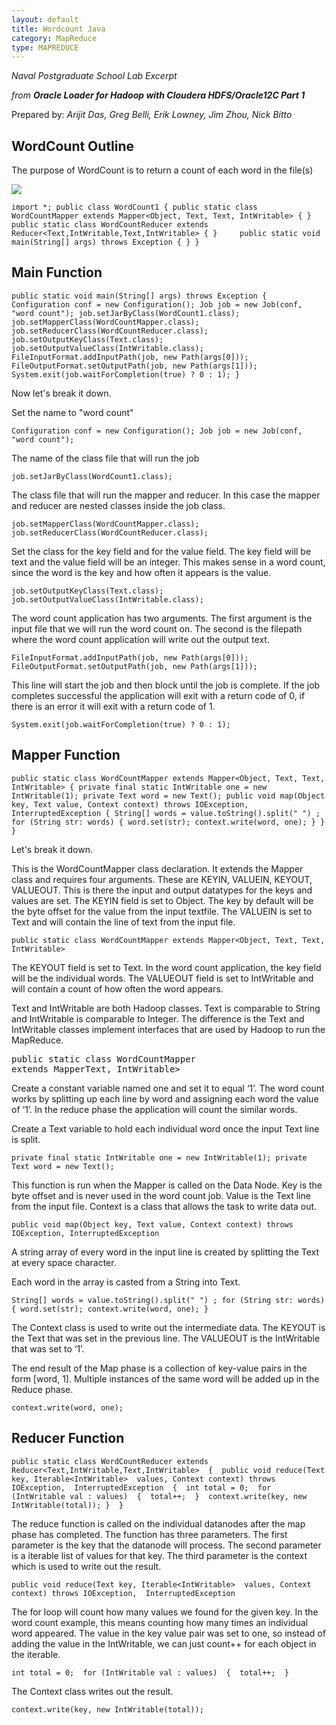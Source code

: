 ```yaml
---
layout: default
title: Wordcount Java
category: MapReduce
type: MAPREDUCE
---
```

*Naval Postgraduate School Lab Excerpt*

*from **Oracle Loader for Hadoop with Cloudera HDFS/Oracle12C Part 1***

Prepared by: *Arijit Das, Greg Belli, Erik Lowney, Jim Zhou, Nick Bitto*

## WordCount Outline

The purpose of WordCount is to return a count of each word in the file(s)

![]("https://dl.dropboxusercontent.com/s/v4abyq8vy4iuq5t/word_count_illustration.PNG?dl=0")

`import *;
public class WordCount1 {
    public static class WordCountMapper
    extends Mapper<Object, Text, Text, IntWritable> {
    }    
    public static class WordCountReducer
    extends Reducer<Text,IntWritable,Text,IntWritable> {
    }    
    public static void main(String[] args) throws
    Exception {
    }
}`
    
## Main Function

`public static void main(String[] args) throws Exception
{
    Configuration conf = new Configuration();
    Job job = new Job(conf, "word count");
    job.setJarByClass(WordCount1.class);
    job.setMapperClass(WordCountMapper.class);
    job.setReducerClass(WordCountReducer.class);
    job.setOutputKeyClass(Text.class);
    job.setOutputValueClass(IntWritable.class);
    FileInputFormat.addInputPath(job, new
        Path(args[0]));
    FileOutputFormat.setOutputPath(job, new
        Path(args[1]));
    System.exit(job.waitForCompletion(true) ? 0 : 1);
}`
    
Now let's break it down.

Set the name to "word count"

`Configuration conf = new Configuration();
Job job = new Job(conf, "word count");`
    
The name of the class file that will run the job

`job.setJarByClass(WordCount1.class);`
    
The class file that will run the mapper and reducer. In this case the mapper and reducer are nested classes inside the job class.

`job.setMapperClass(WordCountMapper.class);
job.setReducerClass(WordCountReducer.class);`
    
Set the class for the key field and for the value field. The key field will be text and the value field will be an integer. This makes sense in a word count, since the word is the key and how often it appears is the value.

`job.setOutputKeyClass(Text.class);
job.setOutputValueClass(IntWritable.class);`
    
The word count application has two arguments.  The first argument is the input file that we will run the word count on. The second is the filepath where the word count application will write out the output text.

`FileInputFormat.addInputPath(job, new
    Path(args[0]));
FileOutputFormat.setOutputPath(job, new
    Path(args[1]));`

This line will start the job and then block until the job is complete. If the job completes successful the application will exit with a return code of 0, if there is an error it will exit with a return code of 1.

    System.exit(job.waitForCompletion(true) ? 0 : 1);

## Mapper Function

`public static class WordCountMapper
    extends Mapper<Object, Text, Text, IntWritable>
{
    private final static IntWritable one = new
        IntWritable(1);
    private Text word = new Text();
    public void map(Object key, Text value,
        Context context) throws IOException,
        InterruptedException
    {
        String[] words = value.toString().split(" ") ;
        for (String str: words)
        {
            word.set(str);
            context.write(word, one);
        }
    }
}`

Let's break it down.

This is the WordCountMapper class declaration. It extends the Mapper class and requires four arguments. These are KEYIN, VALUEIN, KEYOUT, VALUEOUT. This is there the input and output datatypes for the keys and values are set.   The KEYIN field is set to Object. The key by default will be the byte offset for the value from the input textfile. The VALUEIN is set to Text and will contain the line of text from the input file.

`public static class WordCountMapper
extends Mapper<Object, Text, Text, IntWritable>`
    
The KEYOUT field is set to Text. In the word count application, the key field will be the individual words. The VALUEOUT field is set to IntWritable and will contain a count of how often the word appears.

Text and IntWritable are both Hadoop classes. Text is comparable to String and IntWritable is comparable to Integer. The difference is the Text and IntWritable classes implement interfaces that are used by Hadoop to run the MapReduce.


<pre>public static class WordCountMapper
extends Mapper<Object, Text, <b>Text, IntWritable</b>></pre>

Create a constant variable named one and set it to equal ‘1’. The word count works by splitting up each line by word and assigning each word the value of ‘1’. In the reduce phase the application will count the similar words.


Create a Text variable to hold each individual word once the input Text line is split.

`private final static IntWritable one = new
    IntWritable(1);
private Text word = new Text();`

This function is run when the Mapper is called on the Data Node. Key is the byte offset and is never used in the word count job. Value is the Text line from the input file. Context is a class that allows the task to write data out.

`public void map(Object key, Text value,
    Context context) throws IOException,
    InterruptedException`
    
A string array of every word in the input line is created by splitting the Text at every space character.

Each word in the array is casted from a String into Text.

`String[] words = value.toString().split(" ") ;
    for (String str: words)
    {
        word.set(str);
        context.write(word, one);
    }`
    
The Context class is used to write out the intermediate data. The KEYOUT is the Text that was set in the previous line. The VALUEOUT is the IntWritable that was set to ‘1’. 

The end result of the Map phase is a collection of key-value pairs in the form [word, 1]. Multiple instances of the same word will be added up in the Reduce phase.

`context.write(word, one);`

## Reducer Function

`public static class WordCountReducer extends 
    Reducer<Text,IntWritable,Text,IntWritable> 
{ 
    public void reduce(Text key, Iterable<IntWritable> 
        values, Context context) throws IOException, 
        InterruptedException 
    { 
        int total = 0; 
        for (IntWritable val : values) 
        { 
            total++; 
        } 
        context.write(key, new IntWritable(total));
    } 
}`

The reduce function is called on the individual datanodes after the map phase has completed. The function has three parameters. The first parameter is the key that the datanode will process. The second parameter is a iterable list of values for that key. The third parameter is the context which is used to write out the result.

`public void reduce(Text key, Iterable<IntWritable> 
    values, Context context) throws IOException, 
    InterruptedException`
    
The for loop will count how many values we found for the given key. In the word count example, this means counting how many times an individual word appeared. The value in the key value pair was set to one, so instead of adding  the value in the IntWritable, we can just count++ for each object in the iterable.

`int total = 0; 
    for (IntWritable val : values) 
    { 
        total++; 
    }`

The Context class writes out the result. 

`context.write(key, new IntWritable(total));`